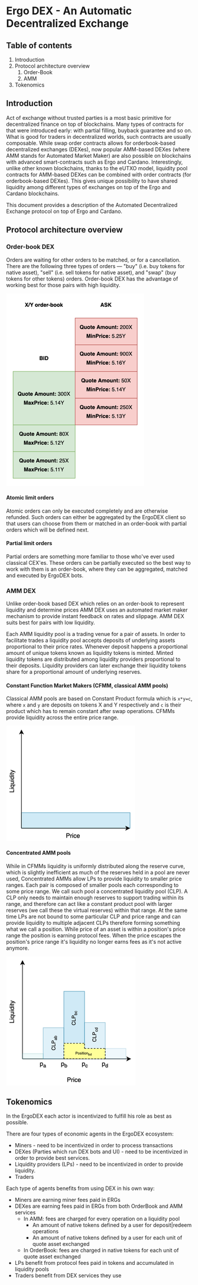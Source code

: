 # Ergo DEX - An Automatic Decentralized Exchange

## Table of contents
1. Introduction
2. Protocol architecture overview
   1. Order-Book
   2. AMM
3. Tokenomics

## Introduction

Act of exchange without trusted parties is a most basic primitive for decentralized finance on top of blockchains. Many types of contracts for that were introduced early: with partial filling, buyback guarantee and so on. What is good for traders in decentralized worlds, such contracts are usually composable. While swap order contracts allows for orderbook-based decentralized exchanges (DEXes), now popular AMM-based DEXes (where AMM stands for Automated Market Maker) are also possible on blockchains with advanced smart-contracts such as Ergo and Cardano. Interestingly, unlike other known blockchains, thanks to the eUTXO model, liquidity pool contracts for AMM-based DEXes can be combined with order contracts (for orderbook-based DEXes). This gives unique possibility to have shared liquidity among different types of exchanges on top of the Ergo and Cardano blockchains.

This document provides a description of the Automated Decentralized Exchange protocol on top of Ergo and Cardano.

## Protocol architecture overview

### Order-book DEX

Orders are waiting for other orders to be matched, or for a cancellation. There are the following three types of orders — "buy" (i.e. buy tokens for native asset), "sell" (i.e. sell tokens for native asset), and "swap" (buy tokens for other tokens) orders. Order-book DEX has the advantage of working best for those pairs with high liquidity.

![OrderBook](img/OrderBook.png)

#### Atomic limit orders

Atomic orders can only be executed completely and are otherwise refunded. Such orders can either be aggregated by the ErgoDEX client so that users can choose from them or matched in an order-book with partial orders which will be defined next.

#### Partial limit orders

Partial orders are something more familiar to those who've ever used classical CEX'es. These orders can be partially executed so the best way to work with them is an order-book, where they can be aggregated, matched and executed by ErgoDEX bots.

### AMM DEX

Unlike order-book based DEX which relies on an order-book to represent liquidity and determine prices AMM DEX uses an automated market maker mechanism to provide instant feedback on rates and slippage. AMM DEX suits best for pairs with low liquidity.

Each AMM liquidity pool is a trading venue for a pair of assets. In order to facilitate trades a liquidity pool accepts deposits of underlying assets proportional to their price rates. Whenever deposit happens a proportional amount of unique tokens known as liquidity tokens is minted. Minted liquidity tokens are distributed among liquidity providers proportional to their deposits. Liquidity providers can later exchange their liquidity tokens share for a proportional amount of underlying reserves.

#### Constant Function Market Makers (CFMM, classical AMM pools)

Classical AMM pools are based on Constant Product formula which is `x*y=c`, where `x` and `y` are deposits on tokens X and Y respectively and `c` is their product which has to remain constant after swap operations. CFMMs provide liquidity across the entire price range.

![CFMM](img/CFMM.png)

#### Concentrated AMM pools

While in CFMMs liquidity is uniformly distributed along the reserve curve, which is slightly inefficient as much of the reserves held in a pool are never used, Concentrated AMMs allow LPs to provide liquidity to smaller price ranges. Each pair is composed of smaller pools each corresponding to some price range. We call such pool a concentrated liquidity pool (CLP). A CLP only needs to maintain enough reserves to support trading within its range, and therefore can act like a constant product pool with larger reserves (we call these the virtual reserves) within that range. At the same time LPs are not bound to some particular CLP and price range and can provide liquidity to multiple adjacent CLPs therefore forming something what we call a position. While price of an asset is within a position's price range the position is earning protocol fees. When the price escapes the position's price range it's liquidity no longer earns fees as it's not active anymore.

![CLP](img/CLP.png)

## Tokenomics

In the ErgoDEX each actor is incentivized to fulfill his role as best as possible.

There are four types of economic agents in the ErgoDEX ecosystem:

* Miners - need to be incentivized in order to process transactions
* DEXes (Parties which run DEX bots and UI) - need to be incentivized in order to provide best services.
* Liquidity providers (LPs) - need to be incentivized in order to provide liquidity.
* Traders

Each type of agents benefits from using DEX in his own way:

* Miners are earning miner fees paid in ERGs
* DEXes are earning fees paid in ERGs from both OrderBook and AMM services
  * In AMM: fees are charged for every operation on a liquidity pool
    * An amount of native tokens defined by a user for deposit|redeem operations
    * An amount of native tokens defined by a user for each unit of quote asset exchanged
  * In OrderBook: fees are charged in native tokens for each unit of quote asset exchanged
* LPs benefit from protocol fees paid in tokens and accumulated in liquidity pools
* Traders benefit from DEX services they use
